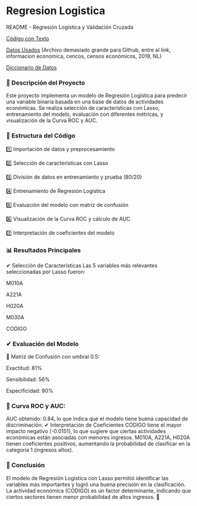 # Regresion Logistica

README - Regresión Logística y Validación Cruzada

[Código con Texto](https://github.com/raulquinterog/regresion-logistica/blob/ca031c1aaec49b6f837b6cac818aba069ad4272c/Regresio%CC%81n_logi%CC%81stica_y_validacio%CC%81n_cruzada.ipynb)

[Datos Usados](https://www.inegi.org.mx/datosabiertos/)
(Archivo demasiado grande para Github, entre al link, informacion economica, cencos, censos económicos, 2019, NL)

[Diccionario de Datos](https://github.com/raulquinterog/regresion-logistica/blob/ca031c1aaec49b6f837b6cac818aba069ad4272c/diccionario_de_datos_ce2019.csv)

### 📌 Descripción del Proyecto

Este proyecto implementa un modelo de Regresión Logística para predecir una variable binaria basada en una base de datos de actividades económicas. Se realiza selección de características con Lasso, entrenamiento del modelo, evaluación con diferentes métricas, y visualización de la Curva ROC y AUC.

### 📂 Estructura del Código

1️⃣ Importación de datos y preprocesamiento

2️⃣ Selección de características con Lasso

3️⃣ División de datos en entrenamiento y prueba (80/20)

4️⃣ Entrenamiento de Regresión Logística

5️⃣ Evaluación del modelo con matriz de confusión

6️⃣ Visualización de la Curva ROC y cálculo de AUC

7️⃣ Interpretación de coeficientes del modelo

### 📊 Resultados Principales

✔ Selección de Características
Las 5 variables más relevantes seleccionadas por Lasso fueron:

M010A

A221A

H020A

M030A

CODIGO

### ✔ Evaluación del Modelo

📌 Matriz de Confusión con umbral 0.5:

Exactitud: 81%

Sensibilidad: 56%

Especificidad: 90%


### 📌 Curva ROC y AUC:

AUC obtenido: 0.84, lo que indica que el modelo tiene buena capacidad de discriminación.
✔ Interpretación de Coeficientes
CODIGO tiene el mayor impacto negativo (-0.0151), lo que sugiere que ciertas actividades económicas están asociadas con menores ingresos.
M010A, A221A, H020A tienen coeficientes positivos, aumentando la probabilidad de clasificar en la categoría 1 (ingresos altos).

### 📌 Conclusión
El modelo de Regresión Logística con Lasso permitió identificar las variables más importantes y logró una buena precisión en la clasificación. La actividad económica (CODIGO) es un factor determinante, indicando que ciertos sectores tienen menor probabilidad de altos ingresos. 🚀

